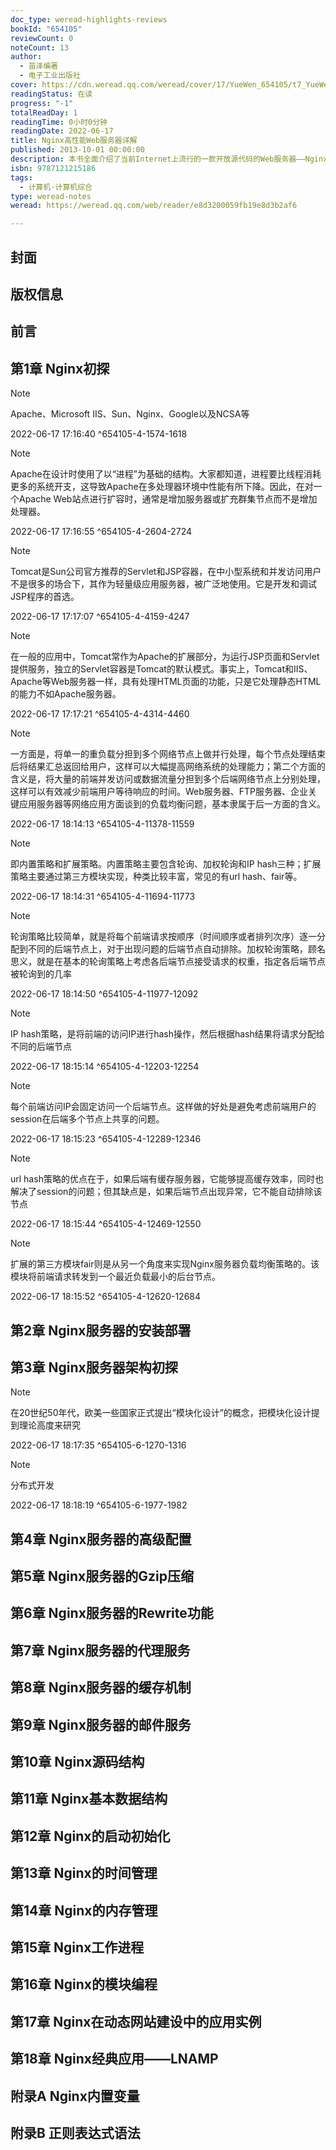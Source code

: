 ```yaml
---
doc_type: weread-highlights-reviews
bookId: "654105"
reviewCount: 0
noteCount: 13
author:
  - 苗泽编著
  - 电子工业出版社
cover: https://cdn.weread.qq.com/weread/cover/17/YueWen_654105/t7_YueWen_654105.jpg
readingStatus: 在读
progress: "-1"
totalReadDay: 1
readingTime: 0小时0分钟
readingDate: 2022-06-17
title: Nginx高性能Web服务器详解
published: 2013-10-01 00:00:00
description: 本书全面介绍了当前Internet上流行的一款开放源代码的Web服务器——Nginx.全书一共分为四大部分，分别从入门、功能、实现和应用等四个方面对Nginx服务器的知识进行了完整阐述，满足了广大读者在应用Nginx服务器时的普遍性需求，同时也深入剖析了Nginx服务器的工作原理和实现技术，对其中使用到的数据结构和方法进行了详细阐述，并且结合实际的应用情况给出了多个基于Nginx服务器并结合其他典型服务器的分布式网站架构部署配置。
isbn: 9787121215186
tags:
  - 计算机-计算机综合
type: weread-notes
weread: https://weread.qq.com/web/reader/e8d3200059fb19e8d3b2af6

---
```



## 封面

## 版权信息

## 前言

## 第1章 Nginx初探

> [!NOTE] 
> Apache、Microsoft IIS、Sun、Nginx、Google以及NCSA等
> 
> 2022-06-17 17:16:40 ^654105-4-1574-1618

> [!NOTE] 
> Apache在设计时使用了以“进程”为基础的结构。大家都知道，进程要比线程消耗更多的系统开支，这导致Apache在多处理器环境中性能有所下降。因此，在对一个Apache Web站点进行扩容时，通常是增加服务器或扩充群集节点而不是增加处理器。
> 
> 2022-06-17 17:16:55 ^654105-4-2604-2724

> [!NOTE] 
> Tomcat是Sun公司官方推荐的Servlet和JSP容器，在中小型系统和并发访问用户不是很多的场合下，其作为轻量级应用服务器，被广泛地使用。它是开发和调试JSP程序的首选。
> 
> 2022-06-17 17:17:07 ^654105-4-4159-4247

> [!NOTE] 
> 在一般的应用中，Tomcat常作为Apache的扩展部分，为运行JSP页面和Servlet提供服务，独立的Servlet容器是Tomcat的默认模式。事实上，Tomcat和IIS、Apache等Web服务器一样，具有处理HTML页面的功能，只是它处理静态HTML的能力不如Apache服务器。
> 
> 2022-06-17 17:17:21 ^654105-4-4314-4460

> [!NOTE] 
> 一方面是，将单一的重负载分担到多个网络节点上做并行处理，每个节点处理结束后将结果汇总返回给用户，这样可以大幅提高网络系统的处理能力；第二个方面的含义是，将大量的前端并发访问或数据流量分担到多个后端网络节点上分别处理，这样可以有效减少前端用户等待响应的时间。Web服务器、FTP服务器、企业关键应用服务器等网络应用方面谈到的负载均衡问题，基本隶属于后一方面的含义。
> 
> 2022-06-17 18:14:13 ^654105-4-11378-11559

> [!NOTE] 
> 即内置策略和扩展策略。内置策略主要包含轮询、加权轮询和IP hash三种；扩展策略主要通过第三方模块实现，种类比较丰富，常见的有url hash、fair等。
> 
> 2022-06-17 18:14:31 ^654105-4-11694-11773

> [!NOTE] 
> 轮询策略比较简单，就是将每个前端请求按顺序（时间顺序或者排列次序）逐一分配到不同的后端节点上，对于出现问题的后端节点自动排除。加权轮询策略，顾名思义，就是在基本的轮询策略上考虑各后端节点接受请求的权重，指定各后端节点被轮询到的几率
> 
> 2022-06-17 18:14:50 ^654105-4-11977-12092

> [!NOTE] 
> IP hash策略，是将前端的访问IP进行hash操作，然后根据hash结果将请求分配给不同的后端节点
> 
> 2022-06-17 18:15:14 ^654105-4-12203-12254

> [!NOTE] 
> 每个前端访问IP会固定访问一个后端节点。这样做的好处是避免考虑前端用户的session在后端多个节点上共享的问题。
> 
> 2022-06-17 18:15:23 ^654105-4-12289-12346

> [!NOTE] 
> url hash策略的优点在于，如果后端有缓存服务器，它能够提高缓存效率，同时也解决了session的问题；但其缺点是，如果后端节点出现异常，它不能自动排除该节点
> 
> 2022-06-17 18:15:44 ^654105-4-12469-12550

> [!NOTE] 
> 扩展的第三方模块fair则是从另一个角度来实现Nginx服务器负载均衡策略的。该模块将前端请求转发到一个最近负载最小的后台节点。
> 
> 2022-06-17 18:15:52 ^654105-4-12620-12684

## 第2章 Nginx服务器的安装部署

## 第3章 Nginx服务器架构初探

> [!NOTE] 
> 在20世纪50年代，欧美一些国家正式提出“模块化设计”的概念，把模块化设计提到理论高度来研究
> 
> 2022-06-17 18:17:35 ^654105-6-1270-1316

> [!NOTE] 
> 分布式开发
> 
> 2022-06-17 18:18:19 ^654105-6-1977-1982

## 第4章 Nginx服务器的高级配置

## 第5章 Nginx服务器的Gzip压缩

## 第6章 Nginx服务器的Rewrite功能

## 第7章 Nginx服务器的代理服务

## 第8章 Nginx服务器的缓存机制

## 第9章 Nginx服务器的邮件服务

## 第10章 Nginx源码结构

## 第11章 Nginx基本数据结构

## 第12章 Nginx的启动初始化

## 第13章 Nginx的时间管理

## 第14章 Nginx的内存管理

## 第15章 Nginx工作进程

## 第16章 Nginx的模块编程

## 第17章 Nginx在动态网站建设中的应用实例

## 第18章 Nginx经典应用——LNAMP

## 附录A Nginx内置变量

## 附录B 正则表达式语法

